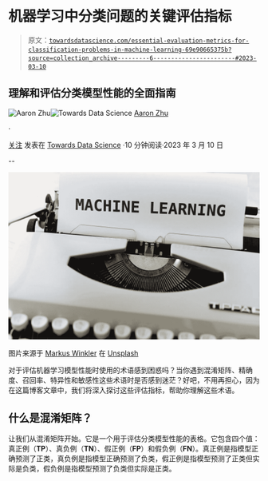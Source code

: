 # 机器学习中分类问题的关键评估指标

> 原文：[`towardsdatascience.com/essential-evaluation-metrics-for-classification-problems-in-machine-learning-69e90665375b?source=collection_archive---------6-----------------------#2023-03-10`](https://towardsdatascience.com/essential-evaluation-metrics-for-classification-problems-in-machine-learning-69e90665375b?source=collection_archive---------6-----------------------#2023-03-10)

## 理解和评估分类模型性能的全面指南

[](https://aaron-zhu.medium.com/?source=post_page-----69e90665375b--------------------------------)![Aaron Zhu](https://aaron-zhu.medium.com/?source=post_page-----69e90665375b--------------------------------)[](https://towardsdatascience.com/?source=post_page-----69e90665375b--------------------------------)![Towards Data Science](https://towardsdatascience.com/?source=post_page-----69e90665375b--------------------------------) [Aaron Zhu](https://aaron-zhu.medium.com/?source=post_page-----69e90665375b--------------------------------)

·

[关注](https://medium.com/m/signin?actionUrl=https%3A%2F%2Fmedium.com%2F_%2Fsubscribe%2Fuser%2Ffbd30d6294e5&operation=register&redirect=https%3A%2F%2Ftowardsdatascience.com%2Fessential-evaluation-metrics-for-classification-problems-in-machine-learning-69e90665375b&user=Aaron+Zhu&userId=fbd30d6294e5&source=post_page-fbd30d6294e5----69e90665375b---------------------post_header-----------) 发表在 [Towards Data Science](https://towardsdatascience.com/?source=post_page-----69e90665375b--------------------------------) ·10 分钟阅读·2023 年 3 月 10 日[](https://medium.com/m/signin?actionUrl=https%3A%2F%2Fmedium.com%2F_%2Fvote%2Ftowards-data-science%2F69e90665375b&operation=register&redirect=https%3A%2F%2Ftowardsdatascience.com%2Fessential-evaluation-metrics-for-classification-problems-in-machine-learning-69e90665375b&user=Aaron+Zhu&userId=fbd30d6294e5&source=-----69e90665375b---------------------clap_footer-----------)

--

[](https://medium.com/m/signin?actionUrl=https%3A%2F%2Fmedium.com%2F_%2Fbookmark%2Fp%2F69e90665375b&operation=register&redirect=https%3A%2F%2Ftowardsdatascience.com%2Fessential-evaluation-metrics-for-classification-problems-in-machine-learning-69e90665375b&source=-----69e90665375b---------------------bookmark_footer-----------)![](img/f1067a61f9cd203144c29c260ca6388d.png)

图片来源于 [Markus Winkler](https://unsplash.com/@markuswinkler?utm_source=medium&utm_medium=referral) 在 [Unsplash](https://unsplash.com/?utm_source=medium&utm_medium=referral)

对于评估机器学习模型性能时使用的术语感到困惑吗？当你遇到混淆矩阵、精确度、召回率、特异性和敏感性这些术语时是否感到迷茫？好吧，不用再担心，因为在这篇博客文章中，我们将深入探讨这些评估指标，帮助你理解这些术语。

## 什么是混淆矩阵？

让我们从混淆矩阵开始。它是一个用于评估分类模型性能的表格。它包含四个值：真正例（**TP**）、真负例（**TN**）、假正例（**FP**）和假负例（**FN**）。真正例是指模型正确预测了正类，真负例是指模型正确预测了负类，假正例是指模型预测了正类但实际是负类，假负例是指模型预测了负类但实际是正类。
